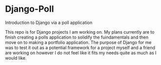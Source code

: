 # Django-Poll
Introduction to Django via a poll application

This repo is for Django projects I am working on. 
My plans currently are to finish creating a polls application to solidify the fuindamentals and then move on to making a portfolio application.
The purpose of Django for me was to test it out as a potential framework for a project myself and a friend are working on however I do not feel like it fits my needs quite as much as I would like.

